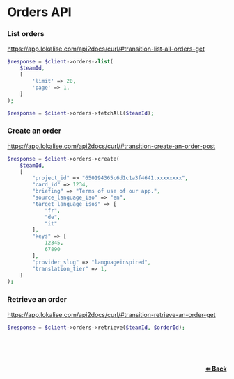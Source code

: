 # Orders API

### List orders
https://app.lokalise.com/api2docs/curl/#transition-list-all-orders-get

```php
$response = $client->orders->list(
    $teamId,
    [
        'limit' => 20,
        'page' => 1,
    ]
);
```

```php
$response = $client->orders->fetchAll($teamId);
```

### Create an order
https://app.lokalise.com/api2docs/curl/#transition-create-an-order-post

```php
$response = $client->orders->create(
    $teamId,
    [
        "project_id" => "650194365c6d1c1a3f4641.xxxxxxxx",
        "card_id" => 1234,
        "briefing" => "Terms of use of our app.",
        "source_language_iso" => "en",
        "target_language_isos" => [
            "fr", 
            "de", 
            "it"
        ],
        "keys" => [
            12345, 
            67890
        ],
        "provider_slug" => "languageinspired",
        "translation_tier" => 1,
    ]
);
```


### Retrieve an order
https://app.lokalise.com/api2docs/curl/#transition-retrieve-an-order-get

```php
$response = $client->orders->retrieve($teamId, $orderId);
```


<br/><br/><br/>
<div align='right'>
    <b><a href='/README.md#request'>⇚ Back</a></b>
</div>
<br/>
